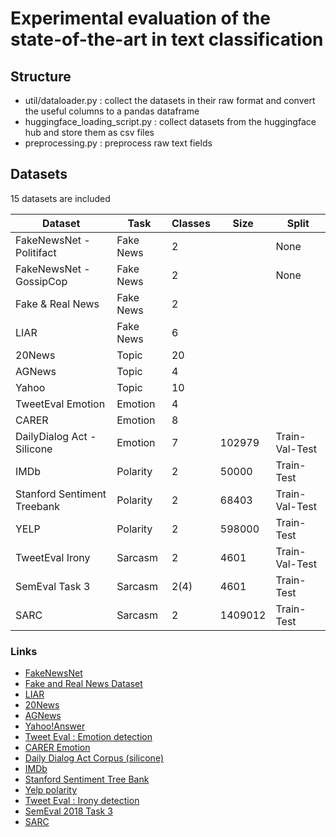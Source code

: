 # Experimental evaluation of the state-of-the-art in text classification

## Structure
* util/dataloader.py :  collect the datasets in their raw format and convert the useful columns to a pandas dataframe
* huggingface_loading_script.py :  collect datasets from the huggingface hub and store them as csv files
* preprocessing.py : preprocess raw text fields


## Datasets

15 datasets are included

| Dataset | Task |  Classes  | Size |  Split |
| --- | --- |  --- | --- | --- |
| FakeNewsNet - Politifact | Fake News | 2 |  | None |
| FakeNewsNet - GossipCop | Fake News |2 |  | None | 
| Fake & Real News | Fake News | 2 | |  |
| LIAR | Fake News | 6 | | |
| 20News | Topic | 20 | | |
| AGNews | Topic | 4 |  | |
| Yahoo | Topic | 10 | |  |
| TweetEval Emotion | Emotion | 4 | | |
| CARER | Emotion | 8 | | |
| DailyDialog Act - Silicone | Emotion | 7 | 102979 | Train-Val-Test |
| IMDb | Polarity | 2 | 50000 | Train-Test |
| Stanford Sentiment Treebank | Polarity | 2 | 68403 |  Train-Val-Test |
| YELP | Polarity | 2 | 598000 | Train-Test |
| TweetEval Irony | Sarcasm | 2  | 4601 | Train-Val-Test | 
| SemEval Task 3 | Sarcasm | 2(4) | 4601 | Train-Test |
| SARC | Sarcasm | 2 | 1409012 | Train-Test |





### Links

* [FakeNewsNet](https://github.com/KaiDMML/FakeNewsNet)
* [Fake and Real News Dataset](https://www.kaggle.com/datasets/clmentbisaillon/fake-and-real-news-dataset)
* [LIAR](https://huggingface.co/datasets/liar)
* [20News](https://scikit-learn.org/stable/modules/generated/sklearn.datasets.fetch_20newsgroups.html)
* [AGNews](https://huggingface.co/datasets/ag_news)
* [Yahoo!Answer](https://drive.google.com/uc?export=download&id=0Bz8a_Dbh9Qhbd2JNdDBsQUdocVU)
* [Tweet Eval : Emotion detection](https://github.com/cardiffnlp/tweeteval)
* [CARER Emotion](https://huggingface.co/datasets/emotion)
* [Daily Dialog Act Corpus (silicone)](https://huggingface.co/datasets/silicone/viewer/dyda_e/train)
* [IMDb](https://huggingface.co/datasets/imdb#dataset-creation)
* [Stanford Sentiment Tree Bank](https://huggingface.co/datasets/sst2)
* [Yelp polarity](https://huggingface.co/datasets/yelp_polarity)
* [Tweet Eval : Irony detection](https://github.com/cardiffnlp/tweeteval)
* [SemEval 2018 Task 3](https://github.com/Cyvhee/SemEval2018-Task3)
* [SARC](https://nlp.cs.princeton.edu/SARC/1.0/)

